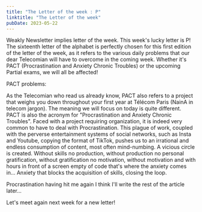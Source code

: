 ```yaml
---
title: "The Letter of the week : P"
linktitle: "The Letter of the week"
pubDate: 2023-05-22
---
```


Weakly Newsletter implies letter of the week. This week's lucky letter is P! The sixteenth letter of the alphabet is perfectly chosen for this first edition of the letter of the week, as it refers to the various daily problems that our dear Telecomian will have to overcome in the coming week. Whether it's PACT (Procrastination and Anxiety Chronic Troubles) or the upcoming Partial exams, we will all be affected!

PACT problems:

As the Telecomian who read us already know, PACT also refers to a project that weighs you down throughout your first year at Télécom Paris (NainA in telecom jargon). The meaning we will focus on today is quite different. PACT is also the acronym for "Procrastination and Anxiety Chronic Troubles". Faced with a project requiring organization, it is indeed very common to have to deal with Procrastination. This plague of work, coupled with the perverse entertainment systems of social networks, such as Insta and Youtube, copying the format of TikTok, pushes us to an irrational and endless consumption of content, most often mind-numbing. A vicious circle is created. Without skills no production, without production no personal gratification, without gratification no motivation, without motivation and with hours in front of a screen empty of code that's where the anxiety comes in... Anxiety that blocks the acquisition of skills, closing the loop.

Procrastination having hit me again I think I'll write the rest of the article later...

Let's meet again next week for a new letter!